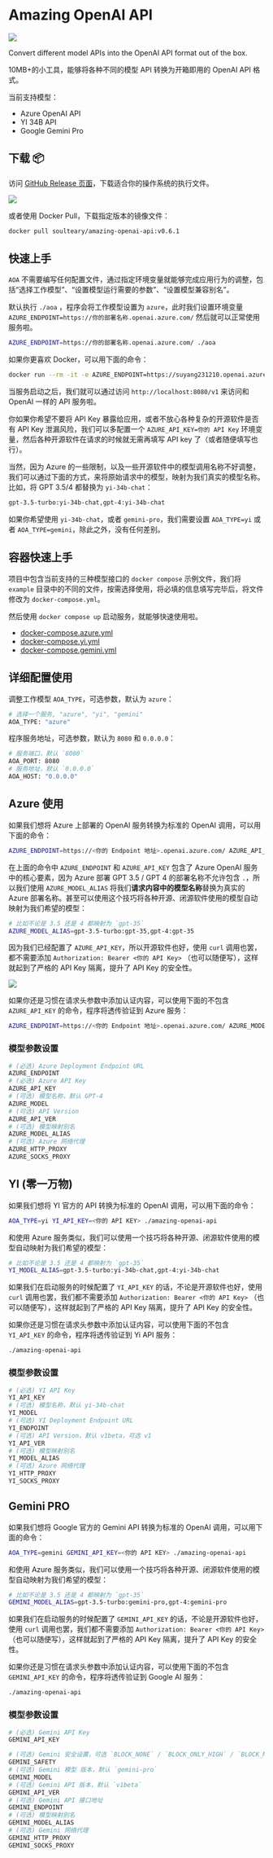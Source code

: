 # Amazing OpenAI API

![](.github/assets/aoa.jpg)

Convert different model APIs into the OpenAI API format out of the box.

10MB+的小工具，能够将各种不同的模型 API 转换为开箱即用的 OpenAI API 格式。

当前支持模型：

- Azure OpenAI API
- YI 34B API
- Google Gemini Pro


## 下载 📦

访问 [GitHub Release 页面](https://github.com/soulteary/amazing-openai-api/releases)，下载适合你的操作系统的执行文件。

![](.github/assets/dockerhub.png)

或者使用 Docker Pull，下载指定版本的镜像文件：

```bash
docker pull soulteary/amazing-openai-api:v0.6.1
```

## 快速上手

`AOA` 不需要编写任何配置文件，通过指定环境变量就能够完成应用行为的调整，包括“选择工作模型”、“设置模型运行需要的参数”、“设置模型兼容别名”。

默认执行 `./aoa` ，程序会将工作模型设置为 `azure`，此时我们设置环境变量 `AZURE_ENDPOINT=https://你的部署名称.openai.azure.com/` 然后就可以正常使用服务啦。

```bash
AZURE_ENDPOINT=https://你的部署名称.openai.azure.com/ ./aoa
```

如果你更喜欢 Docker，可以用下面的命令：

```bash
docker run --rm -it -e AZURE_ENDPOINT=https://suyang231210.openai.azure.com/ -p 8080:8080 soulteary/amazing-openai-api:v0.6.1
```

当服务启动之后，我们就可以通过访问 `http://localhost:8080/v1` 来访问和 OpenAI 一样的 API 服务啦。

你如果你希望不要将 API Key 暴露给应用，或者不放心各种复杂的开源软件是否有 API Key 泄漏风险，我们可以多配置一个 `AZURE_API_KEY=你的 API Key` 环境变量，然后各种开源软件在请求的时候就无需再填写 API key 了（或者随便填写也行）。

当然，因为 Azure 的一些限制，以及一些开源软件中的模型调用名称不好调整，我们可以通过下面的方式，来将原始请求中的模型，映射为我们真实的模型名称。比如，将 GPT 3.5/4 都替换为 `yi-34b-chat`：

```bash
gpt-3.5-turbo:yi-34b-chat,gpt-4:yi-34b-chat
```

如果你希望使用 `yi-34b-chat`，或者 `gemini-pro`，我们需要设置 `AOA_TYPE=yi` 或者 `AOA_TYPE=gemini`，除此之外，没有任何差别。

## 容器快速上手

项目中包含当前支持的三种模型接口的 `docker compose` 示例文件，我们将 `example` 目录中的不同的文件，按需选择使用，将必填的信息填写完毕后，将文件修改为 `docker-compose.yml`。

然后使用 `docker compose up` 启动服务，就能够快速使用啦。

- [docker-compose.azure.yml](./example/docker-compose.azure.yml)
- [docker-compose.yi.yml](./example/docker-compose.yi.yml)
- [docker-compose.gemini.yml](./example/docker-compose.gemini.yml)

## 详细配置使用

调整工作模型 `AOA_TYPE`，可选参数，默认为 `azure`：

```bash
# 选择一个服务, "azure", "yi", "gemini"
AOA_TYPE: "azure"
```

程序服务地址，可选参数，默认为 `8080` 和 `0.0.0.0`：

```bash
# 服务端口，默认 `8080`
AOA_PORT: 8080
# 服务地址，默认 `0.0.0.0`
AOA_HOST: "0.0.0.0"
```

## Azure 使用

如果我们想将 Azure 上部署的 OpenAI 服务转换为标准的 OpenAI 调用，可以用下面的命令：

```bash
AZURE_ENDPOINT=https://<你的 Endpoint 地址>.openai.azure.com/ AZURE_API_KEY=<你的 API KEY> AZURE_MODEL_ALIAS=gpt-3.5-turbo:gpt-35 ./amazing-openai-api 
```

在上面的命令中 `AZURE_ENDPOINT` 和 `AZURE_API_KEY` 包含了 Azure OpenAI 服务中的核心要素，因为 Azure 部署 GPT 3.5 / GPT 4 的部署名称不允许包含 `.`，所以我们使用 `AZURE_MODEL_ALIAS` 将我们**请求内容中的模型名称**替换为真实的 Azure 部署名称。甚至可以使用这个技巧将各种开源、闭源软件使用的模型自动映射为我们希望的模型：

```bash
# 比如不论是 3.5 还是 4 都映射为 `gpt-35`
AZURE_MODEL_ALIAS=gpt-3.5-turbo:gpt-35,gpt-4:gpt-35
```

因为我们已经配置了 `AZURE_API_KEY`，所以开源软件也好，使用 `curl` 调用也罢，都不需要添加 `Authorization: Bearer <你的 API Key>` （也可以随便写），这样就起到了严格的 API Key 隔离，提升了 API Key 的安全性。

![](.github/assets/invoke-easy.jpg)

如果你还是习惯在请求头参数中添加认证内容，可以使用下面的不包含 `AZURE_API_KEY` 的命令，程序将透传验证到 Azure 服务：

```bash
AZURE_ENDPOINT=https://<你的 Endpoint 地址>.openai.azure.com/ AZURE_MODEL_ALIAS=gpt-3.5-turbo:gpt-35 ./amazing-openai-api 
```

### 模型参数设置

```bash
# (必选) Azure Deployment Endpoint URL
AZURE_ENDPOINT
# (必选) Azure API Key
AZURE_API_KEY
# (可选) 模型名称，默认 GPT-4
AZURE_MODEL
# (可选) API Version
AZURE_API_VER
# (可选) 模型映射别名
AZURE_MODEL_ALIAS
# (可选) Azure 网络代理
AZURE_HTTP_PROXY
AZURE_SOCKS_PROXY
```

## YI (零一万物)

如果我们想将 YI 官方的 API 转换为标准的 OpenAI 调用，可以用下面的命令：

```bash
AOA_TYPE=yi YI_API_KEY=<你的 API KEY> ./amazing-openai-api 
```

和使用 Azure 服务类似，我们可以使用一个技巧将各种开源、闭源软件使用的模型自动映射为我们希望的模型：

```bash
# 比如不论是 3.5 还是 4 都映射为 `gpt-35`
YI_MODEL_ALIAS=gpt-3.5-turbo:yi-34b-chat,gpt-4:yi-34b-chat
```

如果我们在启动服务的时候配置了 `YI_API_KEY` 的话，不论是开源软件也好，使用 `curl` 调用也罢，我们都不需要添加 `Authorization: Bearer <你的 API Key>` （也可以随便写），这样就起到了严格的 API Key 隔离，提升了 API Key 的安全性。

如果你还是习惯在请求头参数中添加认证内容，可以使用下面的不包含 `YI_API_KEY` 的命令，程序将透传验证到 Yi API 服务：

```bash
./amazing-openai-api 
```

### 模型参数设置

```bash
# (必选) YI API Key
YI_API_KEY
# (可选) 模型名称，默认 yi-34b-chat
YI_MODEL
# (可选) YI Deployment Endpoint URL
YI_ENDPOINT
# (可选) API Version，默认 v1beta，可选 v1
YI_API_VER
# (可选) 模型映射别名
YI_MODEL_ALIAS
# (可选) Azure 网络代理
YI_HTTP_PROXY
YI_SOCKS_PROXY
```

## Gemini PRO

如果我们想将 Google 官方的 Gemini API 转换为标准的 OpenAI 调用，可以用下面的命令：

```bash
AOA_TYPE=gemini GEMINI_API_KEY=<你的 API KEY> ./amazing-openai-api 
```

和使用 Azure 服务类似，我们可以使用一个技巧将各种开源、闭源软件使用的模型自动映射为我们希望的模型：

```bash
# 比如不论是 3.5 还是 4 都映射为 `gpt-35`
GEMINI_MODEL_ALIAS=gpt-3.5-turbo:gemini-pro,gpt-4:gemini-pro
```

如果我们在启动服务的时候配置了 `GEMINI_API_KEY` 的话，不论是开源软件也好，使用 `curl` 调用也罢，我们都不需要添加 `Authorization: Bearer <你的 API Key>` （也可以随便写），这样就起到了严格的 API Key 隔离，提升了 API Key 的安全性。

如果你还是习惯在请求头参数中添加认证内容，可以使用下面的不包含 `GEMINI_API_KEY` 的命令，程序将透传验证到 Google AI 服务：

```bash
./amazing-openai-api
```

### 模型参数设置

```bash
# (必选) Gemini API Key
GEMINI_API_KEY

# (可选) Gemini 安全设置，可选 `BLOCK_NONE` / `BLOCK_ONLY_HIGH` / `BLOCK_MEDIUM_AND_ABOVE` / `BLOCK_LOW_AND_ABOVE` / `HARM_BLOCK_THRESHOLD_UNSPECIFIED`
GEMINI_SAFETY
# (可选) Gemini 模型 版本，默认 `gemini-pro`
GEMINI_MODEL
# (可选) Gemini API 版本，默认 `v1beta`
GEMINI_API_VER
# (可选) Gemini API 接口地址
GEMINI_ENDPOINT
# (可选) 模型映射别名
GEMINI_MODEL_ALIAS
# (可选) Gemini 网络代理
GEMINI_HTTP_PROXY
GEMINI_SOCKS_PROXY
```

